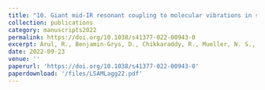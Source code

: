 ```yaml
---
title: "10. Giant mid-IR resonant coupling to molecular vibrations in sub-nm gaps of plasmonic multilayer metafilms"
collection: publications
category: manuscripts2022
permalink: https://doi.org/10.1038/s41377-022-00943-0
excerpt: Arul, R., Benjamin-Grys, D., Chikkaraddy, R., Mueller, N. S., Xomalis, A., Miele, E., Euser, T.E. & Baumberg, J. J. (2022). Light: Science and Applications 11, 281 (2022)
date: 2022-09-23
venue: ''
paperurl: 'https://doi.org/10.1038/s41377-022-00943-0'
paperdownload: '/files/LSAMLagg22.pdf'
---
```

